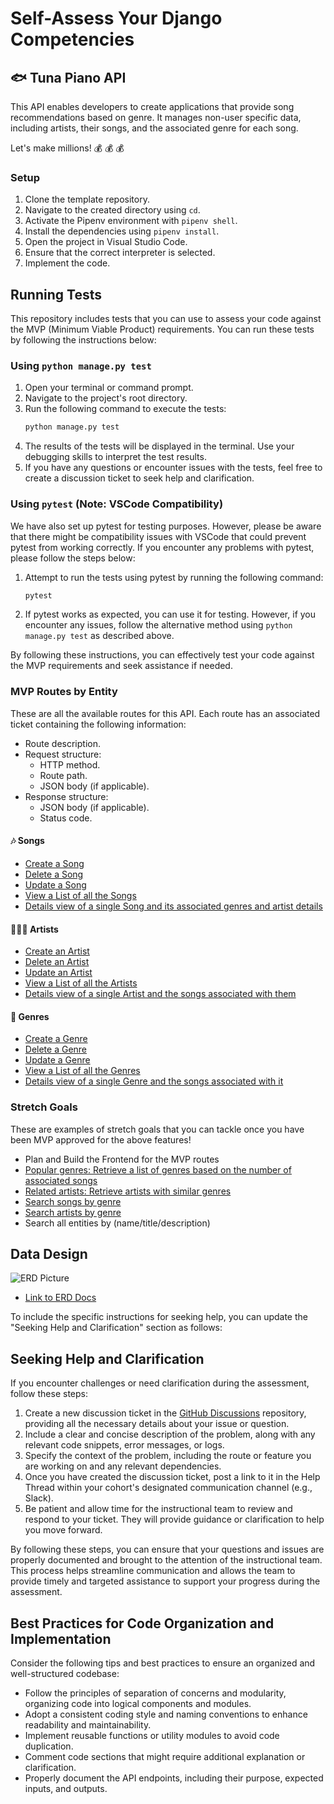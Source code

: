 # Self-Assess Your Django Competencies 

## 🐟 Tuna Piano API

This API enables developers to create applications that provide song recommendations based on genre. It manages non-user specific data, including artists, their songs, and the associated genre for each song.

Let's make millions! 💰 💰 💰

### Setup

1. Clone the template repository.
2. Navigate to the created directory using `cd`.
3. Activate the Pipenv environment with `pipenv shell`.
4. Install the dependencies using `pipenv install`.
5. Open the project in Visual Studio Code.
6. Ensure that the correct interpreter is selected.
7. Implement the code.

## Running Tests

This repository includes tests that you can use to assess your code against the MVP (Minimum Viable Product) requirements. You can run these tests by following the instructions below:

### Using `python manage.py test`

1. Open your terminal or command prompt.
2. Navigate to the project's root directory.
3. Run the following command to execute the tests:
   ```bash
   python manage.py test
   ```
4. The results of the tests will be displayed in the terminal. Use your debugging skills to interpret the test results.
5. If you have any questions or encounter issues with the tests, feel free to create a discussion ticket to seek help and clarification.

### Using `pytest` (Note: VSCode Compatibility)

We have also set up pytest for testing purposes. However, please be aware that there might be compatibility issues with VSCode that could prevent pytest from working correctly. If you encounter any problems with pytest, please follow the steps below:

1. Attempt to run the tests using pytest by running the following command:

   ```bash
   pytest
   ```

2. If pytest works as expected, you can use it for testing. However, if you encounter any issues, follow the alternative method using `python manage.py test` as described above.

By following these instructions, you can effectively test your code against the MVP requirements and seek assistance if needed.


### MVP Routes by Entity

These are all the available routes for this API. Each route has an associated ticket containing the following information:
- Route description.
- Request structure:
    - HTTP method.
    - Route path.
    - JSON body (if applicable).
- Response structure:
    - JSON body (if applicable).
    - Status code.

#### 🎶 Songs

- [Create a Song](./documentation/issue-tickets/Create-Song.md)
- [Delete a Song](./documentation/issue-tickets/Delete-Song.md)
- [Update a Song](./documentation/issue-tickets/Update-Song.md)
- [View a List of all the Songs](./documentation/issue-tickets/List-Songs.md)
- [Details view of a single Song and its associated genres and artist details](./documentation/issue-tickets/Details-Song.md)

#### 👩🏾‍🎤 Artists

- [Create an Artist](./documentation/issue-tickets/Create-an-Artist.md)
- [Delete an Artist](./documentation/issue-tickets/Delete-an-Artist.md)
- [Update an Artist](./documentation/issue-tickets/Update-an-Artist.md)
- [View a List of all the Artists](./documentation/issue-tickets/List-Artists.md)
- [Details view of a single Artist and the songs associated with them](./documentation/issue-tickets/Details-Artist.md)

#### 🎸 Genres

- [Create a Genre](./documentation/issue-tickets/Create-Genre.md)
- [Delete a Genre](./documentation/issue-tickets/Delete-Genre.md)
- [Update a Genre](./documentation/issue-tickets/Update-Genre.md)
- [View a List of all the Genres](./documentation/issue-tickets/List-Genres.md)
- [Details view of a single Genre and the songs associated with it](./documentation/issue-tickets/Details-Genre.md)

### Stretch Goals

These are examples of stretch goals that you can tackle once you have been MVP approved for the above features!

- Plan and Build the Frontend for the MVP routes
- [Popular genres: Retrieve a list of genres based on the number of associated songs](./documentation/issue-tickets/Popular-genres.md)
- [Related artists: Retrieve artists with similar genres](./documentation/issue-tickets/Related-artists.md)
- [Search songs by genre](./documentation/issue-tickets/Search-songs-by-genre.md)
- [Search artists by genre](./documentation/issue-tickets/Search-artists.md)
- Search all entities by (name/title/description)

## Data Design

![ERD Picture](https://github.com/TrinityChristiana/django-api-assessment/assets/31781724/a39bab27-bc1e-4a42-9ecc-ab96130bb509)
- [Link to ERD Docs](https://dbdocs.io/trinitycterry/Tuna-Piano-API?view=relationships)

To include the specific instructions for seeking help, you can update the "Seeking Help and Clarification" section as follows:

## Seeking Help and Clarification

If you encounter challenges or need clarification during the assessment, follow these steps:

1. Create a new discussion ticket in the [GitHub Discussions](https://github.com/orgs/nss-evening-web-development/discussions) repository, providing all the necessary details about your issue or question.
2. Include a clear and concise description of the problem, along with any relevant code snippets, error messages, or logs.
3. Specify the context of the problem, including the route or feature you are working on and any relevant dependencies.
4. Once you have created the discussion ticket, post a link to it in the Help Thread within your cohort's designated communication channel (e.g., Slack).
5. Be patient and allow time for the instructional team to review and respond to your ticket. They will provide guidance or clarification to help you move forward.

By following these steps, you can ensure that your questions and issues are properly documented and brought to the attention of the instructional team. This process helps streamline communication and allows the team to provide timely and targeted assistance to support your progress during the assessment.

## Best Practices for Code Organization and Implementation

Consider the following tips and best practices to ensure an organized and well-structured codebase:

- Follow the principles of separation of concerns and modularity, organizing code into logical components and modules.
- Adopt a consistent coding style and naming conventions to enhance readability and maintainability.
- Implement reusable functions or utility modules to avoid code duplication.
- Comment code sections that might require additional explanation or clarification.
- Properly document the API endpoints, including their purpose, expected inputs, and outputs.
